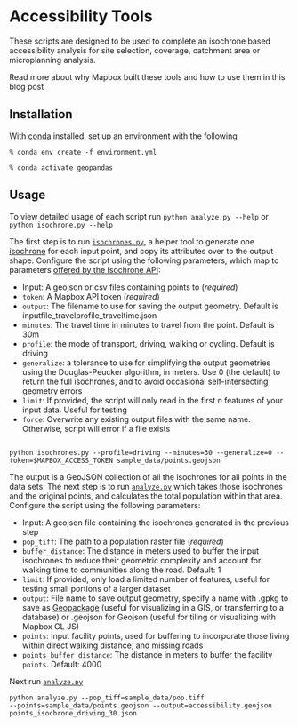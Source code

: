 # Accessibility Tools

These scripts are designed to be used to complete an isochrone based accessibility analysis for site selection, coverage, catchment area or microplanning analysis.

Read more about why Mapbox built these tools and how to use them in this blog post

## Installation

With [conda][1] installed, set up an environment with the following

`% conda env create -f environment.yml`

`% conda activate geopandas`

## Usage

To view detailed usage of each script run `python analyze.py --help` or `python isochrone.py --help`

The first step is to run <code>[isochrones.py][2]</code>, a helper tool to generate one [isochrone][3] for each input point, and copy its attributes over to the output shape. Configure the script using the following parameters, which map to parameters [offered by the Isochrone API][4]:

- Input: A geojson or csv files containing points to (*required*)
- `token`: A Mapbox API token (*required*)
- `output`: The filename to use for saving the output geometry. Default is inputfile_travelprofile_traveltime.json
- `minutes`: The travel time in minutes to travel from the point. Default is 30m
- `profile`: the mode of transport, driving, walking or cycling. Default is driving
- `generalize`: a tolerance to use for simplifying the output geometries using the Douglas-Peucker algorithm, in meters. Use 0 (the default) to return the full isochrones, and to avoid occasional self-intersecting geometry errors
- `limit`: If provided, the script will only read in the first *n* features of your input data. Useful for testing
- `force`: Overwrite any existing output files with the same name. Otherwise, script will error if a file exists

<code>
python isochrones.py --profile=driving --minutes=30 --generalize=0 --token=$MAPBOX_ACCESS_TOKEN sample_data/points.geojson</code>

The output is a GeoJSON collection of all the isochrones for all points in the data sets. The next step is to run <code>[analyze.py][5]</code> which takes those isochrones and the original points, and calculates the total population within that area. Configure the script using the following parameters:

- Input: A geojson file containing the isochrones generated in the previous step
- `pop_tiff`: The path to a population raster file (*required*)
- `buffer_distance`: The distance in meters used to buffer the input isochrones to reduce their geometric complexity and account for walking time to communities along the road. Default: 1
- `limit`: If provided, only load a limited number of features, useful for testing small portions of a larger dataset
- `output`: File name to save output geometry, specify a name with .gpkg to save as [Geopackage][6] (useful for visualizing in a GIS, or transferring to a database) or .geojson for Geojson (useful for tiling or visualizing with Mapbox GL JS)
- `points`: Input facility points, used for buffering to incorporate those living within direct walking distance, and missing roads
- `points_buffer_distance`: The distance in meters to buffer the facility `points`. Default: 4000

Next run <code>[analyze.py][5]</code>

<code>python analyze.py --pop_tiff=sample_data/pop.tiff --points=sample_data/points.geojson --output=accessibility.geojson points_isochrone_driving_30.json</code>

[1]: https://docs.conda.io/en/latest/

[2]: https://github.com/mapbox/impact-tools/blob/accessibility/accessibility/isochrones.py

[3]: https://docs.mapbox.com/help/tutorials/get-started-isochrone-api/

[4]: https://docs.mapbox.com/api/navigation/isochrone/

[5]: https://github.com/mapbox/impact-tools/blob/accessibility/accessibility/analyze.py

[6]: https://www.geopackage.org/
